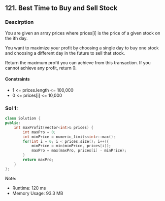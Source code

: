 ## 121. Best Time to Buy and Sell Stock

### Descirption 
You are given an array prices where prices[i] is the price of a given stock on the ith day.

You want to maximize your profit by choosing a single day to buy one stock and choosing a different day in the future to sell that stock.

Return the maximum profit you can achieve from this transaction. If you cannot achieve any profit, return 0.

#### Constraints
- 1 <= prices.length <= 100,000
- 0 <= prices[i] <= 10,000

### Sol 1: 

```C++
class Solution {
public:
    int maxProfit(vector<int>& prices) {
        int maxPro = 0;
        int minPrice = numeric_limits<int>::max();
        for(int i = 0; i < prices.size(); i++){
            minPrice = min(minPrice, prices[i]);
            maxPro = max(maxPro, prices[i] - minPrice);
        }
        return maxPro;
    }
};
```
Note:
- Runtime: 120 ms
- Memory Usage: 93.3 MB
